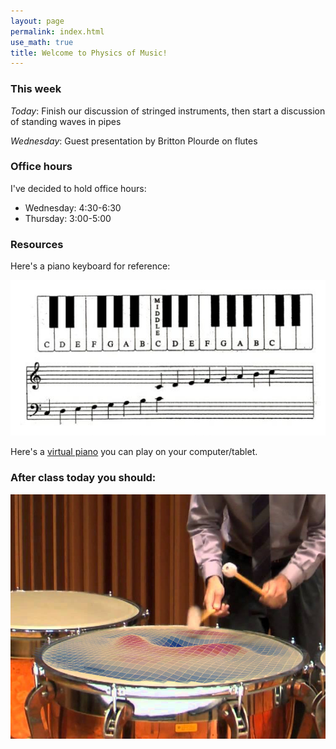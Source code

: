 ```yaml
---
layout: page 
permalink: index.html
use_math: true
title: Welcome to Physics of Music!
---
```


### This week

*Today*: Finish our discussion of stringed instruments, then start a discussion of standing waves in pipes

*Wednesday*: Guest presentation by Britton Plourde on flutes


### Office hours

I've decided to hold office hours:

* Wednesday: 4:30-6:30
* Thursday: 3:00-5:00

### Resources

Here's a piano keyboard for reference:

<img src="piano_keyboard_picture.jpg">

Here's a <a href="https://www.onlinepianist.com/virtual-piano">virtual piano</a> you can play on your computer/tablet.


### After class today you should:



<center><img src="timpanist.jpg"></center>
